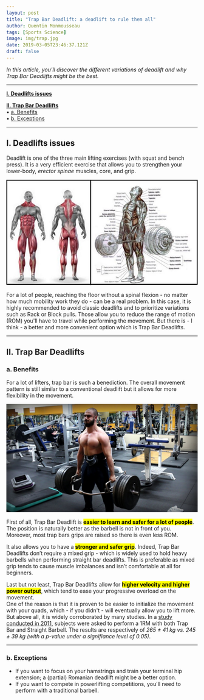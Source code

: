 ```yaml
---
layout: post
title: "Trap Bar Deadlift: a deadlift to rule them all"
author: Quentin Monmousseau
tags: [Sports Science]
image: img/trap.jpg
date: 2019-03-05T23:46:37.121Z
draft: false
---
```


*In this article, you'll discover the different variations of deadlift and why Trap Bar Deadlifts might be the best.*

---

**[I. Deadlifts issues](#one)**  

**[II. Trap Bar Deadlifts](#two)**  
• [a. Benefits](#two-one)  
• [b. Exceptions](#two-two)  

---

## I. Deadlifts issues

Deadlift is one of the three main lifting exercises (with squat and bench press). It is a very efficient exercise that allows you to strengthen your lower-body, *erector spinae* muscles, core, and grip.

![Small Test Image](img/dead.jpg)

For a lot of people, reaching the floor without a spinal flexion - no matter how much mobility work they do - can be a real problem. In this case, it is highly recommended to avoid classic deadlifts and to prioritize variations such as Rack or Block pulls. Those allow you to reduce the range of motion (ROM) you'll have to travel while performing the movement. But there is - I think - a better and more convenient option which is Trap Bar Deadlifts.

---

## II. Trap Bar Deadlifts

### a. Benefits

For a lot of lifters, trap bar is such a benediction. The overall movement pattern is still similar to a conventional deadlift but it allows for more flexibility in the movement.

![Test Image](img/pull.jpg)

First of all, Trap Bar Deadlift is <mark>**easier to learn and safer for a lot of people**</mark>. The position is naturally better as the barbell is not in front of you. Moreover, most trap bars grips are raised so there is even less ROM.

It also allows you to have a <mark>**stronger and safer grip**</mark>. Indeed, Trap Bar Deadlifts don’t require a mixed grip - which is widely used to hold heavy barbells when performing straight bar deadlifts. This is preferable as mixed grip tends to cause muscle imbalances and isn’t comfortable at all for beginners.

Last but not least, Trap Bar Deadlifts allow for <mark>**higher velocity and higher power output**</mark>, which tend to ease your progressive overload on the movement.  
One of the reason is that it is proven to be easier to initialize the movement with your quads, which - if you didn't - will eventually allow you to lift more.  
But above all, it is widely corroborated by many studies. In a [study conducted in 2011](https://www.ncbi.nlm.nih.gov/pubmed/21659894), subjects were asked to perform a 1RM with both Trap Bar and Straight Barbell. The results are respectively of *265 ± 41 kg vs. 245 ± 39 kg (with a p-value under a signifiance level of 0.05)*.

---

### b. Exceptions

- If you want to focus on your hamstrings and train your terminal hip extension; a (partial) Romanian deadlift might be a better option.
- If you want to compete in powerlifting competitions, you'll need to perform with a traditional barbell.
